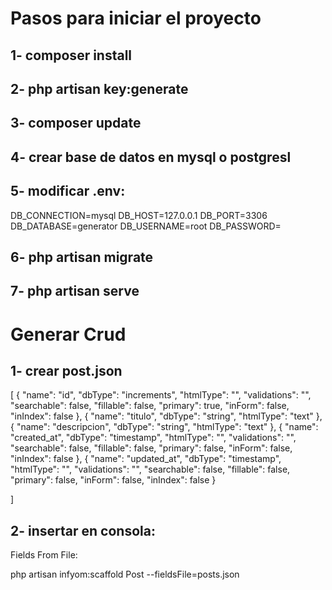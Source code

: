 <h1>Pasos para iniciar el proyecto</h1>


## 1- composer install
## 2- php artisan key:generate
## 3- composer update
## 4- crear base de datos en mysql o postgresl
## 5- modificar .env:

DB_CONNECTION=mysql
DB_HOST=127.0.0.1
DB_PORT=3306
DB_DATABASE=generator
DB_USERNAME=root
DB_PASSWORD=


## 6- php artisan migrate
## 7- php artisan serve


<h1>Generar Crud</h1>

## 1- crear post.json

[
    {
        "name": "id",
        "dbType": "increments",
        "htmlType": "",
        "validations": "",
        "searchable": false,
        "fillable": false,
        "primary": true,
        "inForm": false,
        "inIndex": false
    },
    {
        "name": "titulo",
        "dbType": "string",
        "htmlType": "text"
    },
    {
        "name": "descripcion",
        "dbType": "string",
        "htmlType": "text"
    },
    {
        "name": "created_at",
        "dbType": "timestamp",
        "htmlType": "",
        "validations": "",
        "searchable": false,
        "fillable": false,
        "primary": false,
        "inForm": false,
        "inIndex": false
    },
    {
        "name": "updated_at",
        "dbType": "timestamp",
        "htmlType": "",
        "validations": "",
        "searchable": false,
        "fillable": false,
        "primary": false,
        "inForm": false,
        "inIndex": false
    }


]


## 2- insertar en consola:
Fields From File:

php artisan infyom:scaffold Post --fieldsFile=posts.json

